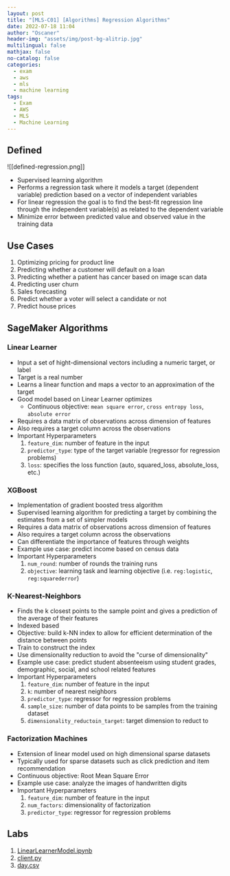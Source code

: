```yaml
---
layout: post
title: "[MLS-C01] [Algorithms] Regression Algorithms"
date: 2022-07-18 11:04
author: "Oscaner"
header-img: "assets/img/post-bg-alitrip.jpg"
multilingual: false
mathjax: false
no-catalog: false
categories:
  - exam
  - aws
  - mls
  - machine learning
tags:
  - Exam
  - AWS
  - MLS
  - Machine Learning
---
```


## Defined

![[defined-regression.png]]

- Supervised learning algorithm
- Performs a regression task where it models a target (dependent variable) prediction based on a vector of independent  variables
- For linear regression the goal is to find the best-fit regression line through the independent variable(s) as related to the dependent variable
- Minimize error between predicted value and observed value in the training data

## Use Cases

1. Optimizing pricing for product line
2. Predicting whether a customer will default on a loan
3. Predicting whether a patient has cancer based on image scan data
4. Predicting user churn
5. Sales forecasting
6. Predict whether a voter will select a candidate or not
7. Predict house prices

## SageMaker Algorithms

### Linear Learner

- Input a set of hight-dimensional vectors including a numeric target, or label
- Target is a real number
- Learns a linear function and maps a vector to an approximation of the target
- Good model based on Linear Learner optimizes
    - Continuous objective: `mean square error`, `cross entropy loss`, `absolute error`
- Requires a data matrix of observations across dimension of features
- Also requires a target column across the observations
- Important Hyperparameters
    1. `feature_dim`: number of feature in the input
    2. `predictor_type`: type of the target variable (regressor for regression problems)
    3. `loss`: specifies the loss function (auto, squared_loss, absolute_loss, etc.)

### XGBoost

- Implementation of gradient boosted tress algorithm
- Supervised learning algorithm for predicting a target by combining the estimates from a set of simpler models
- Requires a data matrix of observations across dimension of features
- Also requires a target column across the observations
- Can differentiate the importance of features through weights
- Example use case: predict income based on census data
- Important Hyperparameters
    1. `num_round`: number of rounds the training runs
    2. `objective`: learning task and learning objective (i.e. `reg:logistic`, `reg:squarederror`)

### K-Nearest-Neighbors

- Finds the k closest points to the sample point and gives a prediction of the average of their features
- Indexed based
- Objective: build k-NN index to allow for efficient determination of the distance between points
- Train to construct the index
- Use dimensionality reduction to avoid the "curse of dimensionality"
- Example use case: predict student absenteeism using student grades, demographic, social, and school related features
- Important Hyperparameters
    1. `feature_dim`: number of feature in the input
    2. `k`: number of nearest neighbors
    3. `predictor_type`: regressor for regression problems
    4. `sample_size`: number of data points to be samples from the training dataset
    5. `dimensionality_reductoin_target`: target dimension to reduct to

### Factorization Machines

- Extension of linear model used on high dimensional sparse datasets
- Typically used for sparse datasets such as click prediction and item recommendation
- Continuous objective: Root Mean Square Error
- Example use case: analyze the images of handwritten digits
- Important Hyperparameters
    1. `feature_dim`: number of feature in the input
    2. `num_factors`: dimensionality of factorization
    3. `predictor_type`: regressor for regression problems

## Labs

1. [LinearLearnerModel.ipynb](https://github.com/Oscaner/Exam/blob/master/aws/mls-c01/whizlabs/code/05-algorithms/03-regression-algorithms/LinearLearnerModel.ipynb "LinearLearnerModel.ipynb")
2. [client.py](https://github.com/Oscaner/Exam/blob/master/aws/mls-c01/whizlabs/code/05-algorithms/03-regression-algorithms/client.py "client.py")
3. [day.csv](https://github.com/Oscaner/Exam/blob/master/aws/mls-c01/whizlabs/code/05-algorithms/03-regression-algorithms/day.csv "day.csv")

